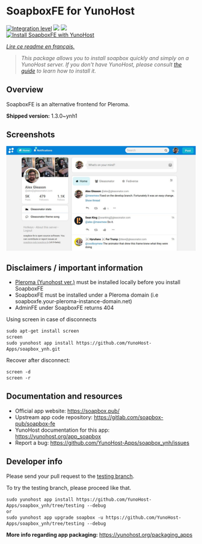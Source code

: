 <!--
N.B.: This README was automatically generated by https://github.com/YunoHost/apps/tree/master/tools/README-generator
It shall NOT be edited by hand.
-->

# SoapboxFE for YunoHost

[![Integration level](https://dash.yunohost.org/integration/soapbox.svg)](https://dash.yunohost.org/appci/app/soapbox) ![](https://ci-apps.yunohost.org/ci/badges/soapbox.status.svg) ![](https://ci-apps.yunohost.org/ci/badges/soapbox.maintain.svg)  
[![Install SoapboxFE with YunoHost](https://install-app.yunohost.org/install-with-yunohost.svg)](https://install-app.yunohost.org/?app=soapbox)

*[Lire ce readme en français.](./README_fr.md)*

> *This package allows you to install soapbox quickly and simply on a YunoHost server.
If you don't have YunoHost, please consult [the guide](https://yunohost.org/#/install) to learn how to install it.*

## Overview

SoapboxFE is an alternative frontend for Pleroma.


**Shipped version:** 1.3.0~ynh1


## Screenshots

![](./doc/screenshots/screenshot.jpg)

## Disclaimers / important information

- [Pleroma (Yunohost ver.)](https://github.com/YunoHost-Apps/pleroma_ynh) must be installed locally before you install SoapboxFE
- SoapboxFE must be installed under a Pleroma domain (i.e soapboxfe.your-pleroma-instance-domain.net)
- AdminFE under SoapboxFE returns 404

Using screen in case of disconnects

``` 
sudo apt-get install screen
screen
sudo yunohost app install https://github.com/YunoHost-Apps/soapbox_ynh.git
```
Recover after disconnect:
```
screen -d
screen -r
```

## Documentation and resources

* Official app website: https://soapbox.pub/
* Upstream app code repository: https://gitlab.com/soapbox-pub/soapbox-fe
* YunoHost documentation for this app: https://yunohost.org/app_soapbox
* Report a bug: https://github.com/YunoHost-Apps/soapbox_ynh/issues

## Developer info

Please send your pull request to the [testing branch](https://github.com/YunoHost-Apps/soapbox_ynh/tree/testing).

To try the testing branch, please proceed like that.
```
sudo yunohost app install https://github.com/YunoHost-Apps/soapbox_ynh/tree/testing --debug
or
sudo yunohost app upgrade soapbox -u https://github.com/YunoHost-Apps/soapbox_ynh/tree/testing --debug
```

**More info regarding app packaging:** https://yunohost.org/packaging_apps